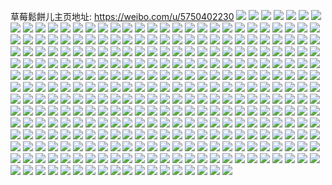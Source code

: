 草莓鬆餅儿主页地址: https://weibo.com/u/5750402230 
![](https://wx4.sinaimg.cn/mw2000/006ha6j4gy1h94vlenwscj30u00x5goc.jpg) 
![](https://wx4.sinaimg.cn/mw2000/006ha6j4gy1h94vldy67ej30u01sxafo.jpg) 
![](https://wx4.sinaimg.cn/mw2000/006ha6j4gy1h94vkh48jhj30u00u00ym.jpg) 
![](https://wx4.sinaimg.cn/mw2000/006ha6j4gy1h94us83athj30u01hcjy5.jpg) 
![](https://wx4.sinaimg.cn/mw2000/006ha6j4gy1h94us7m935j30u01ipagq.jpg) 
![](https://wx4.sinaimg.cn/mw2000/006ha6j4gy1h94ubm1ybcj30u01sxjzz.jpg) 
![](https://wx4.sinaimg.cn/mw2000/006ha6j4gy1h94uf60re3j30u013z44c.jpg) 
![](https://wx4.sinaimg.cn/mw2000/006ha6j4gy1h94uejyjuaj30u0140gq4.jpg) 
![](https://wx4.sinaimg.cn/mw2000/006ha6j4gy1h94ttwssmmj30u01sx44e.jpg) 
![](https://wx4.sinaimg.cn/mw2000/006ha6j4gy1h94tts7g2ej30u01sx44h.jpg) 
![](https://wx4.sinaimg.cn/mw2000/006ha6j4gy1h94tbindzyj30u01sxjws.jpg) 
![](https://wx4.sinaimg.cn/mw2000/006ha6j4gy1h94ta1htbxj30u0140q56.jpg) 
![](https://wx4.sinaimg.cn/mw2000/006ha6j4gy1h94tax1sy1j30u01404bv.jpg) 
![](https://wx4.sinaimg.cn/mw2000/006ha6j4gy1h94tm0huemj30u01sxn66.jpg) 
![](https://wx4.sinaimg.cn/mw2000/006ha6j4gy1h94tm554yrj30u01sx10j.jpg) 
![](https://wx4.sinaimg.cn/mw2000/006ha6j4gy1h94tm5s5hyj30zm0jytbh.jpg) 
![](https://wx4.sinaimg.cn/mw2000/006ha6j4gy1h94tn26hgaj30u0140wjl.jpg) 
![](https://wx4.sinaimg.cn/mw2000/006ha6j4gy1h82vua7i0vj30pf1ll7cl.jpg) 
![](https://wx4.sinaimg.cn/mw2000/006ha6j4gy1h82p81pdr9j33344mokjm.jpg) 
![](https://wx4.sinaimg.cn/mw2000/006ha6j4gy1h82p7v18t0j34mo334npf.jpg) 
![](https://wx4.sinaimg.cn/mw2000/006ha6j4gy1h82p7ypgk2j34mo3341l0.jpg) 
![](https://wx4.sinaimg.cn/mw2000/006ha6j4gy1h82p85a5aqj34mo334qv7.jpg) 
![](https://wx4.sinaimg.cn/mw2000/006ha6j4gy1h82p02ozzwj33402c01ky.jpg) 
![](https://wx4.sinaimg.cn/mw2000/006ha6j4gy1h82p0ug2iyj30zo256b29.jpg) 
![](https://wx4.sinaimg.cn/mw2000/006ha6j4gy1h82o3zrvioj30zo256e81.jpg) 
![](https://wx4.sinaimg.cn/mw2000/006ha6j4gy1h82o45lfjpj30zo2567wh.jpg) 
![](https://wx4.sinaimg.cn/mw2000/006ha6j4gy1h82o4afb87j30zo256b29.jpg) 
![](https://wx4.sinaimg.cn/mw2000/006ha6j4gy1h82o4g51fjj30zo256b29.jpg) 
![](https://wx4.sinaimg.cn/mw2000/006ha6j4gy1h82o4kwhbwj30zo2567wh.jpg) 
![](https://wx4.sinaimg.cn/mw2000/006ha6j4gy1h82o0j6xvlj30sg1bwtiy.jpg) 
![](https://wx4.sinaimg.cn/mw2000/006ha6j4gy1h82ny94toyj32dc35sqv5.jpg) 
![](https://wx4.sinaimg.cn/mw2000/006ha6j4gy1h82nyprowuj31gg1ggqlp.jpg) 
![](https://wx4.sinaimg.cn/mw2000/006ha6j4gy1h82nyoesalj32c03404qr.jpg) 
![](https://wx4.sinaimg.cn/mw2000/006ha6j4gy1h82nysqeixj30u01swtfu.jpg) 
![](https://wx4.sinaimg.cn/mw2000/006ha6j4gy1h82nyq65u3j30zn0ltwgq.jpg) 
![](https://wx4.sinaimg.cn/mw2000/006ha6j4gy1h82nyqojarj30zo0hudhr.jpg) 
![](https://wx4.sinaimg.cn/mw2000/006ha6j4gy1h82nx8gznfj30sg4w1axo.jpg) 
![](https://wx4.sinaimg.cn/mw2000/006ha6j4gy1h82n5cubhjj30z90q647r.jpg) 
![](https://wx4.sinaimg.cn/mw2000/006ha6j4gy1h82m25qlicj30r70l0goi.jpg) 
![](https://wx4.sinaimg.cn/mw2000/006ha6j4gy1h82m3fm16zj30zm17vwra.jpg) 
![](https://wx4.sinaimg.cn/mw2000/006ha6j4gy1h81ig9hl0hj30u01b37gl.jpg) 
![](https://wx4.sinaimg.cn/mw2000/006ha6j4gy1h81cgpv61sj30u014041w.jpg) 
![](https://wx4.sinaimg.cn/mw2000/006ha6j4gy1h81ieg8yusj30u014079f.jpg) 
![](https://wx4.sinaimg.cn/mw2000/006ha6j4gy1h81ibssfu3j30u0140any.jpg) 
![](https://wx4.sinaimg.cn/mw2000/006ha6j4gy1h80y48qrvwj30u01o0doj.jpg) 
![](https://wx4.sinaimg.cn/mw2000/006ha6j4gy1h8108pasazj30u0140gse.jpg) 
![](https://wx4.sinaimg.cn/mw2000/006ha6j4gy1h80y4bpxycj30sg23uwro.jpg) 
![](https://wx4.sinaimg.cn/mw2000/006ha6j4gy1h809gflgplj30z20jhgqu.jpg) 
![](https://wx4.sinaimg.cn/mw2000/006ha6j4gy1h809ggzn55j30u0140n84.jpg) 
![](https://wx4.sinaimg.cn/mw2000/006ha6j4gy1h809geq43nj30z50jrdk1.jpg) 
![](https://wx4.sinaimg.cn/mw2000/006ha6j4gy1h809ghyob6j30sg1bzqf4.jpg) 
![](https://wx4.sinaimg.cn/mw2000/006ha6j4gy1h809lbbgs8j31400u045u.jpg) 
![](https://wx4.sinaimg.cn/mw2000/006ha6j4gy1h809lc7qocj31400u011m.jpg) 
![](https://wx4.sinaimg.cn/mw2000/006ha6j4gy1h7swykp875j30u0140tfn.jpg) 
![](https://wx4.sinaimg.cn/mw2000/006ha6j4gy1h7swyr4ostj30u0140n5v.jpg) 
![](https://wx4.sinaimg.cn/mw2000/006ha6j4gy1h7swyk3ql6j30wq0k1dla.jpg) 
![](https://wx4.sinaimg.cn/mw2000/006ha6j4gy1h7swyubphnj30u01407bl.jpg) 
![](https://wx4.sinaimg.cn/mw2000/006ha6j4gy1h7swyopqgbj30u0140dm9.jpg) 
![](https://wx4.sinaimg.cn/mw2000/006ha6j4gy1h7swylz95jj30sg1bzk1w.jpg) 
![](https://wx4.sinaimg.cn/mw2000/006ha6j4gy1h7swymqgesj30zo0k2juy.jpg) 
![](https://wx4.sinaimg.cn/mw2000/006ha6j4gy1h7swyo8vdqj30u0140n31.jpg) 
![](https://wx4.sinaimg.cn/mw2000/006ha6j4gy1h7swynrqoqj30sg0vzal5.jpg) 
![](https://wx4.sinaimg.cn/mw2000/006ha6j4gy1h7swymdlicj30z80k1djx.jpg) 
![](https://wx4.sinaimg.cn/mw2000/006ha6j4gy1h7swypfa43j30sg23unc3.jpg) 
![](https://wx4.sinaimg.cn/mw2000/006ha6j4gy1h7swyna5v8j30u0140tia.jpg) 
![](https://wx4.sinaimg.cn/mw2000/006ha6j4gy1h7j8ymhykhj30sg6bku0x.jpg) 
![](https://wx4.sinaimg.cn/mw2000/006ha6j4gy1h7j8s6bkfxj30sg3f27wh.jpg) 
![](https://wx4.sinaimg.cn/mw2000/006ha6j4gy1h7j6suxf2fj30zo256hdt.jpg) 
![](https://wx4.sinaimg.cn/mw2000/006ha6j4gy1h7e8s0vfdtj30u0144tai.jpg) 
![](https://wx4.sinaimg.cn/mw2000/006ha6j4gy1h7e8s0e6qij30u013o40j.jpg) 
![](https://wx4.sinaimg.cn/mw2000/006ha6j4gy1h7e8s1ejtmj30u0144abq.jpg) 
![](https://wx4.sinaimg.cn/mw2000/006ha6j4gy1h77kdpxvjwj30u0149q9u.jpg) 
![](https://wx4.sinaimg.cn/mw2000/006ha6j4gy1h77kdqw8v2j30u012u0zy.jpg) 
![](https://wx4.sinaimg.cn/mw2000/006ha6j4gy1h77kdoc8tkj30u014s0z2.jpg) 
![](https://wx4.sinaimg.cn/mw2000/006ha6j4gy1h77kdrnvt1j30u0173ah7.jpg) 
![](https://wx4.sinaimg.cn/mw2000/006ha6j4gy1h77kdsifgfj30u0172n2n.jpg) 
![](https://wx4.sinaimg.cn/mw2000/006ha6j4gy1h77kdt7dt8j30u0173ag1.jpg) 
![](https://wx4.sinaimg.cn/mw2000/006ha6j4gy1h6yuqc7ro9j30u018eq8j.jpg) 
![](https://wx4.sinaimg.cn/mw2000/006ha6j4gy1h6yup40xhnj30u01400u7.jpg) 
![](https://wx4.sinaimg.cn/mw2000/006ha6j4gy1h6yuphzrtvj30u0140dlv.jpg) 
![](https://wx4.sinaimg.cn/mw2000/006ha6j4gy1h6ytgpxzizj30sg1b8akc.jpg) 
![](https://wx4.sinaimg.cn/mw2000/006ha6j4gy1h6ytc9ht08j30xj0k242h.jpg) 
![](https://wx4.sinaimg.cn/mw2000/006ha6j4gy1h6ytcapfhwj30u01400zr.jpg) 
![](https://wx4.sinaimg.cn/mw2000/006ha6j4gy1h6ytgqzmbsj30ut0gjgp3.jpg) 
![](https://wx4.sinaimg.cn/mw2000/006ha6j4gy1h6ytgqi35pj30sg0vzjxz.jpg) 
![](https://wx4.sinaimg.cn/mw2000/006ha6j4gy1h6ytgpdxt6j30yt0jljwf.jpg) 
![](https://wx4.sinaimg.cn/mw2000/006ha6j4gy1h6ytgosxo6j30u01gpajd.jpg) 
![](https://wx4.sinaimg.cn/mw2000/006ha6j4gy1h6ytgn772qj30u02bzwvq.jpg) 
![](https://wx4.sinaimg.cn/mw2000/006ha6j4gy1h6si1xmn02j31400u0n05.jpg) 
![](https://wx4.sinaimg.cn/mw2000/006ha6j4gy1h6si24veipj33402c0hdw.jpg) 
![](https://wx4.sinaimg.cn/mw2000/006ha6j4gy1h6si1woplzj30zo256q4h.jpg) 
![](https://wx4.sinaimg.cn/mw2000/006ha6j4gy1h6si274h4fj32c02c0kjm.jpg) 
![](https://wx4.sinaimg.cn/mw2000/006ha6j4gy1h6si21kw7mj33402c0e82.jpg) 
![](https://wx4.sinaimg.cn/mw2000/006ha6j4gy1h6shjrxc7uj30zo256npd.jpg) 
![](https://wx4.sinaimg.cn/mw2000/006ha6j4gy1h6shhbn6hlj30zo25611f.jpg) 
![](https://wx4.sinaimg.cn/mw2000/006ha6j4gy1h6shh6fxj5j30wi1yc7mn.jpg) 
![](https://wx4.sinaimg.cn/mw2000/006ha6j4gy1h6shhrqxxzj30zo256npd.jpg) 
![](https://wx4.sinaimg.cn/mw2000/006ha6j4gy1h6shi12rf5j30zo256kjl.jpg) 
![](https://wx4.sinaimg.cn/mw2000/006ha6j4gy1h6shicxdfbj30zo256e81.jpg) 
![](https://wx4.sinaimg.cn/mw2000/006ha6j4gy1h6shi79l0ej30zo256e81.jpg) 
![](https://wx4.sinaimg.cn/mw2000/006ha6j4gy1h6shhw9jvrj30zm19itfy.jpg) 
![](https://wx4.sinaimg.cn/mw2000/006ha6j4gy1h6shlkxzxbj30u01swwhb.jpg) 
![](https://wx4.sinaimg.cn/mw2000/006ha6j4gy1h6shhu86zoj30zo256npd.jpg) 
![](https://wx4.sinaimg.cn/mw2000/006ha6j4gy1h6shhlxxf1j30zo256hdt.jpg) 
![](https://wx4.sinaimg.cn/mw2000/006ha6j4gy1h6shhoqrc7j30zo256hdt.jpg) 
![](https://wx4.sinaimg.cn/mw2000/006ha6j4gy1h6shiaeuafj30zo256hdt.jpg) 
![](https://wx4.sinaimg.cn/mw2000/006ha6j4gy1h6shhaxpjzj30zo2567wh.jpg) 
![](https://wx4.sinaimg.cn/mw2000/006ha6j4gy1h6shig56bcj30zo256e81.jpg) 
![](https://wx4.sinaimg.cn/mw2000/006ha6j4gy1h6sg7g44xbj30zd1b5n8w.jpg) 
![](https://wx4.sinaimg.cn/mw2000/006ha6j4gy1h6sftjdu25j30zg1b9wra.jpg) 
![](https://wx4.sinaimg.cn/mw2000/006ha6j4gy1h6sfth3gw6j31442891ic.jpg) 
![](https://wx4.sinaimg.cn/mw2000/006ha6j4gy1h6sg28rpxkj30zo256qqw.jpg) 
![](https://wx4.sinaimg.cn/mw2000/006ha6j4gy1h6sftl5ipxj30zd0zdaal.jpg) 
![](https://wx4.sinaimg.cn/mw2000/006ha6j4gy1h6sfths9mfj30zh1ba475.jpg) 
![](https://wx4.sinaimg.cn/mw2000/006ha6j4gy1h6sg2uh3q4j30zo256jsv.jpg) 
![](https://wx4.sinaimg.cn/mw2000/006ha6j4gy1h6sg7jfta3j30zo0zoteq.jpg) 
![](https://wx4.sinaimg.cn/mw2000/006ha6j4gy1h6sg7k5a1hj30z41atdob.jpg) 
![](https://wx4.sinaimg.cn/mw2000/006ha6j4gy1h6sg7lditxj30zd1b5ab6.jpg) 
![](https://wx4.sinaimg.cn/mw2000/006ha6j4gy1h6rwkrjxsaj30zo256b29.jpg) 
![](https://wx4.sinaimg.cn/mw2000/006ha6j4gy1h6rx6la7apj30zo256e81.jpg) 
![](https://wx4.sinaimg.cn/mw2000/006ha6j4gy1h6kxtabkh7j30u013yag3.jpg) 
![](https://wx4.sinaimg.cn/mw2000/006ha6j4gy1h6kxt7ighyj30rp0uqwhq.jpg) 
![](https://wx4.sinaimg.cn/mw2000/006ha6j4gy1h6kxt60mkcj30u0184tai.jpg) 
![](https://wx4.sinaimg.cn/mw2000/006ha6j4gy1h6kxz5ov7oj30u01sxtg4.jpg) 
![](https://wx4.sinaimg.cn/mw2000/006ha6j4gy1h6kxng4l6rj30mt14haet.jpg) 
![](https://wx4.sinaimg.cn/mw2000/006ha6j4gy1h6kxjzxb5ij31400u07eh.jpg) 
![](https://wx4.sinaimg.cn/mw2000/006ha6j4gy1h6kxk0goxsj30u00u0qbh.jpg) 
![](https://wx4.sinaimg.cn/mw2000/006ha6j4gy1h6kxk10bk8j30u01sxtfa.jpg) 
![](https://wx4.sinaimg.cn/mw2000/006ha6j4gy1h6kxk1hmedj30u00u00xx.jpg) 
![](https://wx4.sinaimg.cn/mw2000/006ha6j4gy1h6kxjxb7sij30u014qtdx.jpg) 
![](https://wx4.sinaimg.cn/mw2000/006ha6j4gy1h6kxk4sxmbj30u01sxq95.jpg) 
![](https://wx4.sinaimg.cn/mw2000/006ha6j4gy1h6kxjzex47j30u019pdjr.jpg) 
![](https://wx4.sinaimg.cn/mw2000/006ha6j4gy1h6kxk24az1j31400u0n5r.jpg) 
![](https://wx4.sinaimg.cn/mw2000/006ha6j4gy1h6kxabu1msj30u0157n64.jpg) 
![](https://wx4.sinaimg.cn/mw2000/006ha6j4gy1h6kxadnezbj30u013wjxm.jpg) 
![](https://wx4.sinaimg.cn/mw2000/006ha6j4gy1h6kxackp7ij30u014ttex.jpg) 
![](https://wx4.sinaimg.cn/mw2000/006ha6j4gy1h6gyvdb1fqj30u01sxwn0.jpg) 
![](https://wx4.sinaimg.cn/mw2000/006ha6j4gy1h6gyvcl4i0j30u01sxjyh.jpg) 
![](https://wx4.sinaimg.cn/mw2000/006ha6j4gy1h6gywg1zxjj30m20r1myt.jpg) 
![](https://wx4.sinaimg.cn/mw2000/006ha6j4gy1h6groo0u8vj30u01sx46s.jpg) 
![](https://wx4.sinaimg.cn/mw2000/006ha6j4gy1h6f6vweoi9j30u014tab9.jpg) 
![](https://wx4.sinaimg.cn/mw2000/006ha6j4gy1h6f6vvsjwmj30u014075k.jpg) 
![](https://wx4.sinaimg.cn/mw2000/006ha6j4gy1h6f6hpct05j30u0140grd.jpg) 
![](https://wx4.sinaimg.cn/mw2000/006ha6j4gy1h6f6vv6wv6j30u0140gn6.jpg) 
![](https://wx4.sinaimg.cn/mw2000/006ha6j4gy1h6f6x750j7j30u01sx0z0.jpg) 
![](https://wx4.sinaimg.cn/mw2000/006ha6j4gy1h6f6vrsaslj30u00u0gps.jpg) 
![](https://wx4.sinaimg.cn/mw2000/006ha6j4gy1h6f6hk7k7nj30yn0u0jvq.jpg) 
![](https://wx4.sinaimg.cn/mw2000/006ha6j4gy1h678vspoixj30ty13ygmk.jpg) 
![](https://wx4.sinaimg.cn/mw2000/006ha6j4gy1h678h05i40j30u01sx0wh.jpg) 
![](https://wx4.sinaimg.cn/mw2000/006ha6j4gy1h678hkr1olj30u016e442.jpg) 
![](https://wx4.sinaimg.cn/mw2000/006ha6j4gy1h678hk7n92j30u01sxgu2.jpg) 
![](https://wx4.sinaimg.cn/mw2000/006ha6j4gy1h66hyaczinj30sg1rzq7l.jpg) 
![](https://wx4.sinaimg.cn/mw2000/006ha6j4gy1h66hyayz70j30zg0ql0u6.jpg) 
![](https://wx4.sinaimg.cn/mw2000/006ha6j4gy1h66i42xgbqj30u014076x.jpg) 
![](https://wx4.sinaimg.cn/mw2000/006ha6j4ly1h66hl2bzwqj30u01563zu.jpg) 
![](https://wx4.sinaimg.cn/mw2000/006ha6j4ly1h66hl1sapsj30u01480yp.jpg) 
![](https://wx4.sinaimg.cn/mw2000/006ha6j4ly1h66hkzymf3j30y80mywj7.jpg) 
![](https://wx4.sinaimg.cn/mw2000/006ha6j4ly1h66hl2n9juj30u013sq8o.jpg) 
![](https://wx4.sinaimg.cn/mw2000/006ha6j4ly1h66hl1bwmqj30u013vgmv.jpg) 
![](https://wx4.sinaimg.cn/mw2000/006ha6j4ly1h66hl0v71gj30u014044z.jpg) 
![](https://wx4.sinaimg.cn/mw2000/006ha6j4gy1h60ub9c6ihj30u01sxwfp.jpg) 
![](https://wx4.sinaimg.cn/mw2000/006ha6j4gy1h60uee4d1pj30u01sxgsn.jpg) 
![](https://wx4.sinaimg.cn/mw2000/006ha6j4gy1h5vxvwdlf4j30yt0jlt9t.jpg) 
![](https://wx4.sinaimg.cn/mw2000/006ha6j4gy1h5vxvxdqejj31r60zk14v.jpg) 
![](https://wx4.sinaimg.cn/mw2000/006ha6j4gy1h5vxy1llx4j30z60jsaaq.jpg) 
![](https://wx4.sinaimg.cn/mw2000/006ha6j4gy1h5vxvyqcqbj30zk1r7go7.jpg) 
![](https://wx4.sinaimg.cn/mw2000/006ha6j4gy1h5vxvvsdzjj30z60jsaar.jpg) 
![](https://wx4.sinaimg.cn/mw2000/006ha6j4gy1h5vxvww23yj30zf0jxjwf.jpg) 
![](https://wx4.sinaimg.cn/mw2000/006ha6j4gy1h5vxvzl9e4j30sg1bzgnl.jpg) 
![](https://wx4.sinaimg.cn/mw2000/006ha6j4gy1h5vxy22o8tj30zd0jwaau.jpg) 
![](https://wx4.sinaimg.cn/mw2000/006ha6j4gy1h5vxy06m81j30zi0jzt9h.jpg) 
![](https://wx4.sinaimg.cn/mw2000/006ha6j4gy1h5uvmp3vz2j30tx13wgn0.jpg) 
![](https://wx4.sinaimg.cn/mw2000/006ha6j4gy1h5uvmpop1ij30zg0jydh9.jpg) 
![](https://wx4.sinaimg.cn/mw2000/006ha6j4gy1h5uvmolxmsj30z30jqtay.jpg) 
![](https://wx4.sinaimg.cn/mw2000/006ha6j4gy1h5uvmq7i2kj30zf0jxn5m.jpg) 
![](https://wx4.sinaimg.cn/mw2000/006ha6j4gy1h5pebe6c19j31kw35sajo.jpg) 
![](https://wx4.sinaimg.cn/mw2000/006ha6j4gy1h5pebj42sbj30zo256u08.jpg) 
![](https://wx4.sinaimg.cn/mw2000/006ha6j4gy1h5pebx48b1j30sg29u7hx.jpg) 
![](https://wx4.sinaimg.cn/mw2000/006ha6j4gy1h5pecotesjj31sr2ec4qp.jpg) 
![](https://wx4.sinaimg.cn/mw2000/006ha6j4gy1h5pegpe8tvj31kw35sgwu.jpg) 
![](https://wx4.sinaimg.cn/mw2000/006ha6j4gy1h5pegr9wssj30sg54m47h.jpg) 
![](https://wx4.sinaimg.cn/mw2000/006ha6j4gy1h5pegtmwalj31kw35snpd.jpg) 
![](https://wx4.sinaimg.cn/mw2000/006ha6j4gy1h5pegvbjlkj30zo2561kx.jpg) 
![](https://wx4.sinaimg.cn/mw2000/006ha6j4gy1h5pegn6lk1j30zo2564qp.jpg) 
![](https://wx4.sinaimg.cn/mw2000/006ha6j4gy1h5pegw9fraj30zo2564p3.jpg) 
![](https://wx4.sinaimg.cn/mw2000/006ha6j4gy1h5opq8e8mmj333z32m4qq.jpg) 
![](https://wx4.sinaimg.cn/mw2000/006ha6j4gy1h5n5k6rp02j30sg06m75v.jpg) 
![](https://wx4.sinaimg.cn/mw2000/006ha6j4gy1h5mrenyz65j30yw0ywqcx.jpg) 
![](https://wx4.sinaimg.cn/mw2000/006ha6j4gy1h5mrenc8avj30sg0sgwlc.jpg) 
![](https://wx4.sinaimg.cn/mw2000/006ha6j4gy1h5mremuzcaj30za0za0yr.jpg) 
![](https://wx4.sinaimg.cn/mw2000/006ha6j4gy1h5mricpxo4j30zm0zmdmm.jpg) 
![](https://wx4.sinaimg.cn/mw2000/006ha6j4gy1h5mribz5eaj30zd0zd7ct.jpg) 
![](https://wx4.sinaimg.cn/mw2000/006ha6j4gy1h5jp2zgm2tj30zo0z8amc.jpg) 
![](https://wx4.sinaimg.cn/mw2000/006ha6j4gy1h5jp3l1xnij30u01sw4dl.jpg) 
![](https://wx4.sinaimg.cn/mw2000/006ha6j4gy1h5jp33rryej30zo256u0x.jpg) 
![](https://wx4.sinaimg.cn/mw2000/006ha6j4gy1h5jp36dsn9j30zo256u0x.jpg) 
![](https://wx4.sinaimg.cn/mw2000/006ha6j4gy1h5jp2x84fxj30z90qg47l.jpg) 
![](https://wx4.sinaimg.cn/mw2000/006ha6j4gy1h5jp2wler7j30z90qgjxs.jpg) 
![](https://wx4.sinaimg.cn/mw2000/006ha6j4gy1h5jp2yob9hj30zo256tzd.jpg) 
![](https://wx4.sinaimg.cn/mw2000/006ha6j4gy1h5jp2xq70sj315g0zkwnu.jpg) 
![](https://wx4.sinaimg.cn/mw2000/006ha6j4gy1h5jp2w0hmjj30tl1gntoc.jpg) 
![](https://wx4.sinaimg.cn/mw2000/006ha6j4gy1h5jp2u8hq2j30zd1qvh8p.jpg) 
![](https://wx4.sinaimg.cn/mw2000/006ha6j4gy1h5jp2vid3oj30zb1qsh93.jpg) 
![](https://wx4.sinaimg.cn/mw2000/006ha6j4gy1h5jp2szgmdj32c0340npe.jpg) 
![](https://wx4.sinaimg.cn/mw2000/006ha6j4gy1h5jp31h2cdj30zo256qv5.jpg) 
![](https://wx4.sinaimg.cn/mw2000/006ha6j4gy1h5ie6ifakej31hc0u0dw6.jpg) 
![](https://wx4.sinaimg.cn/mw2000/006ha6j4gy1h5ie6tlszrj30yh0q7wio.jpg) 
![](https://wx4.sinaimg.cn/mw2000/006ha6j4gy1h5ie7fiyi9j30tz0ux79s.jpg) 
![](https://wx4.sinaimg.cn/mw2000/006ha6j4gy1h5ie7f3apjj30vc15s7cm.jpg) 
![](https://wx4.sinaimg.cn/mw2000/006ha6j4gy1h5idwm5guxj31kx16oh4l.jpg) 
![](https://wx4.sinaimg.cn/mw2000/006ha6j4gy1h5ddkpi4dxj30jh3xcqmq.jpg) 
![](https://wx4.sinaimg.cn/mw2000/006ha6j4gy1h5b9hww4tbj30u01sw46g.jpg) 
![](https://wx4.sinaimg.cn/mw2000/006ha6j4gy1h5b89acacvj30z91b0wsh.jpg) 
![](https://wx4.sinaimg.cn/mw2000/006ha6j4gy1h5b897fo2rj30zo1rfwr4.jpg) 
![](https://wx4.sinaimg.cn/mw2000/006ha6j4gy1h5b89buj9uj30z91q5gxc.jpg) 
![](https://wx4.sinaimg.cn/mw2000/006ha6j4gy1h5b898ksocj30y71mowow.jpg) 
![](https://wx4.sinaimg.cn/mw2000/006ha6j4gy1h5b8981zvdj30ze1qyk86.jpg) 
![](https://wx4.sinaimg.cn/mw2000/006ha6j4gy1h5b8999rjnj30zo1rfdpk.jpg) 
![](https://wx4.sinaimg.cn/mw2000/006ha6j4gy1h55bxpvhk0j30zo2564ov.jpg) 
![](https://wx4.sinaimg.cn/mw2000/006ha6j4gy1h548lntclij32c0340kjm.jpg) 
![](https://wx4.sinaimg.cn/mw2000/006ha6j4gy1h548lq8r1vj32c0340npe.jpg) 
![](https://wx4.sinaimg.cn/mw2000/006ha6j4gy1h541ityyglj30sg3f8qv5.jpg) 
![](https://wx4.sinaimg.cn/mw2000/006ha6j4gy1h541innfdlj30zk1bg470.jpg) 
![](https://wx4.sinaimg.cn/mw2000/006ha6j4gy1h541mnv2abj32c0340u0x.jpg) 
![](https://wx4.sinaimg.cn/mw2000/006ha6j4gy1h541irq3vkj31s035s7wi.jpg) 
![](https://wx4.sinaimg.cn/mw2000/006ha6j4gy1h541mk7tx9j33402c01kz.jpg) 
![](https://wx4.sinaimg.cn/mw2000/006ha6j4gy1h541ipo1xgj318u27r7wh.jpg) 
![](https://wx4.sinaimg.cn/mw2000/006ha6j4gy1h541mm04mnj32c0340x6p.jpg) 
![](https://wx4.sinaimg.cn/mw2000/006ha6j4gy1h541mi8oxfj32c03401ky.jpg) 
![](https://wx4.sinaimg.cn/mw2000/006ha6j4gy1h541kr8q7vj31kx16oah9.jpg) 
![](https://wx4.sinaimg.cn/mw2000/006ha6j4gy1h541mgbu9kj32c03401kx.jpg) 
![](https://wx4.sinaimg.cn/mw2000/006ha6j4gy1h541mom44aj33402c04qp.jpg) 
![](https://wx4.sinaimg.cn/mw2000/006ha6j4gy1h541mqfzvoj32c0340e81.jpg) 
![](https://wx4.sinaimg.cn/mw2000/006ha6j4gy1h541cqqw09j30zb1b2dqd.jpg) 
![](https://wx4.sinaimg.cn/mw2000/006ha6j4gy1h541ctdffxj30zm1bh1b3.jpg) 
![](https://wx4.sinaimg.cn/mw2000/006ha6j4gy1h541cpimaej30z71aykbz.jpg) 
![](https://wx4.sinaimg.cn/mw2000/006ha6j4gy1h541cq7gknj30yv1ahanj.jpg) 
![](https://wx4.sinaimg.cn/mw2000/006ha6j4gy1h541bbo8n2j30sg1c04ed.jpg) 
![](https://wx4.sinaimg.cn/mw2000/006ha6j4gy1h541crtpv8j30sg0w114y.jpg) 
![](https://wx4.sinaimg.cn/mw2000/006ha6j4gy1h541b50nrjj30y419hn6t.jpg) 
![](https://wx4.sinaimg.cn/mw2000/006ha6j4gy1h5413mpt7nj30zo0znk6y.jpg) 
![](https://wx4.sinaimg.cn/mw2000/006ha6j4gy1h4nwaki7vtj30z81azti2.jpg) 
![](https://wx4.sinaimg.cn/mw2000/006ha6j4gy1h4n4qji2yej30u01hc16n.jpg) 
![](https://wx4.sinaimg.cn/mw2000/006ha6j4gy1h4mysweslsj30yb19q19r.jpg) 
![](https://wx4.sinaimg.cn/mw2000/006ha6j4gy1h4myksn748j31pc2k0b29.jpg) 
![](https://wx4.sinaimg.cn/mw2000/006ha6j4gy1h4myjotxzwj30yi1a012i.jpg) 
![](https://wx4.sinaimg.cn/mw2000/006ha6j4gy1h4myj73w1nj30yi1a0163.jpg) 
![](https://wx4.sinaimg.cn/mw2000/006ha6j4gy1h4myjno90bj30yi1a047c.jpg) 
![](https://wx4.sinaimg.cn/mw2000/006ha6j4gy1h4myj2ta3lj30yi1a0dp3.jpg) 
![](https://wx4.sinaimg.cn/mw2000/006ha6j4gy1h4myjkdjzgj30yd19t7mk.jpg) 
![](https://wx4.sinaimg.cn/mw2000/006ha6j4gy1h4myjma5sij30yi1a0dpy.jpg) 
![](https://wx4.sinaimg.cn/mw2000/006ha6j4gy1h4myk60a5cj30yi1a0do5.jpg) 
![](https://wx4.sinaimg.cn/mw2000/006ha6j4gy1h4lr748v3vj30zf1b8n9g.jpg) 
![](https://wx4.sinaimg.cn/mw2000/006ha6j4gy1h4lr71u87pj30ze1b7ai6.jpg) 
![](https://wx4.sinaimg.cn/mw2000/006ha6j4gy1h4lm3itcxmj326d2ule82.jpg) 
![](https://wx4.sinaimg.cn/mw2000/006ha6j4gy1h4lm3l20vij30zo1an4ad.jpg) 
![](https://wx4.sinaimg.cn/mw2000/006ha6j4gy1h4g3keub23j30u013owpu.jpg) 
![](https://wx4.sinaimg.cn/mw2000/006ha6j4gy1h4g3k6m8qaj30tp1gqajx.jpg) 
![](https://wx4.sinaimg.cn/mw2000/006ha6j4gy1h4g380e6r1j32c0340x6q.jpg) 
![](https://wx4.sinaimg.cn/mw2000/006ha6j4gy1h4g2xwei33j30zo1bkdyf.jpg) 
![](https://wx4.sinaimg.cn/mw2000/006ha6j4gy1h4g2xvel71j31s035s1kz.jpg) 
![](https://wx4.sinaimg.cn/mw2000/006ha6j4gy1h4g2qtyd3vj30u01407b0.jpg) 
![](https://wx4.sinaimg.cn/mw2000/006ha6j4gy1h4ae78gvafj30sg0s5wpa.jpg) 
![](https://wx4.sinaimg.cn/mw2000/006ha6j4gy1h498dbe2sgj30zo1rfnfo.jpg) 
![](https://wx4.sinaimg.cn/mw2000/006ha6j4gy1h498d59hnwj30z81b8dmz.jpg) 
![](https://wx4.sinaimg.cn/mw2000/006ha6j4gy1h498d2vtcsj323u35s4qq.jpg) 
![](https://wx4.sinaimg.cn/mw2000/006ha6j4gy1h498d4muzej31qt34we81.jpg) 
![](https://wx4.sinaimg.cn/mw2000/006ha6j4gy1h498d64ixbj332821hnpd.jpg) 
![](https://wx4.sinaimg.cn/mw2000/006ha6j4gy1h498d3gqhwj30zn0zntf0.jpg) 
![](https://wx4.sinaimg.cn/mw2000/006ha6j4gy1h498d7gv8wj30z31qu144.jpg) 
![](https://wx4.sinaimg.cn/mw2000/006ha6j4gy1h498dqkdogj30zo1rftht.jpg) 
![](https://wx4.sinaimg.cn/mw2000/006ha6j4gy1h498d94eecj30sg2qikih.jpg) 
![](https://wx4.sinaimg.cn/mw2000/006ha6j4gy1h498drg5atj30zo1rfqbt.jpg) 
![](https://wx4.sinaimg.cn/mw2000/006ha6j4gy1h498d6ssbpj30xt1eqth9.jpg) 
![](https://wx4.sinaimg.cn/mw2000/006ha6j4gy1h498d9tcf6j30zn1opn9h.jpg) 
![](https://wx4.sinaimg.cn/mw2000/006ha6j4gy1h498dad1i7j30yu1pcamz.jpg) 
![](https://wx4.sinaimg.cn/mw2000/006ha6j4gy1h45a3disovj31rm2dsnpd.jpg) 
![](https://wx4.sinaimg.cn/mw2000/006ha6j4gy1h45a3ezrfbj31r92drnpd.jpg) 
![](https://wx4.sinaimg.cn/mw2000/006ha6j4gy1h3um439rjkj30zo1rftrj.jpg) 
![](https://wx4.sinaimg.cn/mw2000/006ha6j4gy1h3um44anz0j30z41qg7lo.jpg) 
![](https://wx4.sinaimg.cn/mw2000/006ha6j4gy1h3um458boxj30sg1bz49f.jpg) 
![](https://wx4.sinaimg.cn/mw2000/006ha6j4gy1h3um3x3jcaj30ze1qs15y.jpg) 
![](https://wx4.sinaimg.cn/mw2000/006ha6j4gy1h3um3y2hpej30z71qf1dr.jpg) 
![](https://wx4.sinaimg.cn/mw2000/006ha6j4gy1h3um3z2ou5j30z81qikew.jpg) 
![](https://wx4.sinaimg.cn/mw2000/006ha6j4gy1h3um40k8mij30zo0k20w9.jpg) 
![](https://wx4.sinaimg.cn/mw2000/006ha6j4gy1h3um413fr4j30zo0k2gq7.jpg) 
![](https://wx4.sinaimg.cn/mw2000/006ha6j4gy1h3um42305jj30zo0k20wu.jpg) 
![](https://wx4.sinaimg.cn/mw2000/006ha6j4gy1h3rbsltsorj30zo2564qp.jpg) 
![](https://wx4.sinaimg.cn/mw2000/006ha6j4gy1h3m054tc2sj30zo1bkau5.jpg) 
![](https://wx4.sinaimg.cn/mw2000/006ha6j4gy1h3m05690hpj30zo1batsi.jpg) 
![](https://wx4.sinaimg.cn/mw2000/006ha6j4gy1h3m053wqg7j30zh1b94ia.jpg) 
![](https://wx4.sinaimg.cn/mw2000/006ha6j4gy1h3m052weknj30zo1bk4i3.jpg) 
![](https://wx4.sinaimg.cn/mw2000/006ha6j4gy1h3m050fl2vj30zo1b9ats.jpg) 
![](https://wx4.sinaimg.cn/mw2000/006ha6j4gy1h3m04uqvudj30zo1bkwy0.jpg) 
![](https://wx4.sinaimg.cn/mw2000/006ha6j4gy1h3m04yzp0dj30zo1bkkai.jpg) 
![](https://wx4.sinaimg.cn/mw2000/006ha6j4gy1h3m04xfnotj32c0340hdv.jpg) 
![](https://wx4.sinaimg.cn/mw2000/006ha6j4gy1h3m0516f6aj30zo1bktse.jpg) 
![](https://wx4.sinaimg.cn/mw2000/006ha6j4gy1h3kwrabkkkj30u20u2dp1.jpg) 
![](https://wx4.sinaimg.cn/mw2000/006ha6j4gy1h3kwr5y38tj30u01404km.jpg) 
![](https://wx4.sinaimg.cn/mw2000/006ha6j4gy1h3kwr6eqdvj30u01401ci.jpg) 
![](https://wx4.sinaimg.cn/mw2000/006ha6j4gy1h3juqccjpqj32dc35sx6q.jpg) 
![](https://wx4.sinaimg.cn/mw2000/006ha6j4gy1h3ju94bhfqj32c02b5qv5.jpg) 
![](https://wx4.sinaimg.cn/mw2000/006ha6j4gy1h3ju9cxrnbj30sg23vaoy.jpg) 
![](https://wx4.sinaimg.cn/mw2000/006ha6j4gy1h3ju9c1rwxj30sg34pdud.jpg) 
![](https://wx4.sinaimg.cn/mw2000/006ha6j4gy1h3jsyzkbi0j30x81zwqcq.jpg) 
![](https://wx4.sinaimg.cn/mw2000/006ha6j4gy1h3jsyzv08aj30zo0zx78c.jpg) 
![](https://wx4.sinaimg.cn/mw2000/006ha6j4gy1h3jsmkrklzj30z61bjdoz.jpg) 
![](https://wx4.sinaimg.cn/mw2000/006ha6j4gy1h3jsmle95uj30z91bjgv2.jpg) 
![](https://wx4.sinaimg.cn/mw2000/006ha6j4gy1h3jsmk5bn9j30u01hcwo4.jpg) 
![](https://wx4.sinaimg.cn/mw2000/006ha6j4gy1h3jsn6dgmnj30u01hcqcg.jpg) 
![](https://wx4.sinaimg.cn/mw2000/006ha6j4gy1h3js2zfjpkj30tp1gsanq.jpg) 
![](https://wx4.sinaimg.cn/mw2000/006ha6j4gy1h3js3lho83j30u01hcna9.jpg) 
![](https://wx4.sinaimg.cn/mw2000/006ha6j4gy1h3js496ppqj335s35s7wi.jpg) 
![](https://wx4.sinaimg.cn/mw2000/006ha6j4gy1h3ed0lo0qxj30u01hcgwk.jpg) 
![](https://wx4.sinaimg.cn/mw2000/006ha6j4gy1h3ecordxiwj30zo1qxtk9.jpg) 
![](https://wx4.sinaimg.cn/mw2000/006ha6j4gy1h3ecintwlhj30zo0q4qaz.jpg) 
![](https://wx4.sinaimg.cn/mw2000/006ha6j4gy1h3ecimqbb5j30zo0q67d7.jpg) 
![](https://wx4.sinaimg.cn/mw2000/006ha6j4gy1h3ecindjrqj30zo0q7dnf.jpg) 
![](https://wx4.sinaimg.cn/mw2000/006ha6j4gy1h3ecipa36cj30sg1qkk9z.jpg) 
![](https://wx4.sinaimg.cn/mw2000/006ha6j4gy1h3ecipv32nj30yz0q0dmq.jpg) 
![](https://wx4.sinaimg.cn/mw2000/006ha6j4gy1h3ec7khasxj30u00kq43y.jpg) 
![](https://wx4.sinaimg.cn/mw2000/006ha6j4gy1h3ec7jw90vj30u01hcaol.jpg) 
![](https://wx4.sinaimg.cn/mw2000/006ha6j4gy1h3ec7l4fxvj31ao0q9wnw.jpg) 
![](https://wx4.sinaimg.cn/mw2000/006ha6j4gy1h3ec7ljs5ij30te08iwh8.jpg) 
![](https://wx4.sinaimg.cn/mw2000/006ha6j4gy1h3ebrbu6x1j30sg09x0ts.jpg) 
